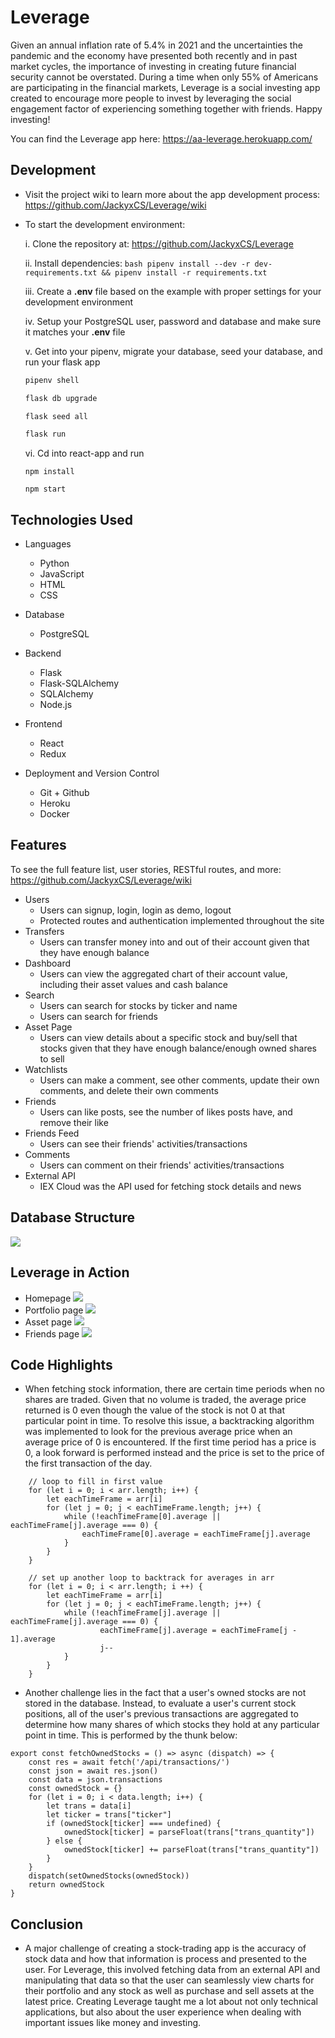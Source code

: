 # Leverage

Given an annual inflation rate of 5.4% in 2021 and the uncertainties the pandemic and the economy have presented both recently and in past market cycles, the importance of investing in creating future financial security cannot be overstated. During a time when only 55% of Americans are participating in the financial markets, Leverage is a social investing app created to encourage more people to invest by leveraging the social engagement factor of experiencing something together with friends. Happy investing!

You can find the Leverage app here: https://aa-leverage.herokuapp.com/

## Development

* Visit the project wiki to learn more about the app development process: https://github.com/JackyxCS/Leverage/wiki

* To start the development environment:
   
   i. Clone the repository at: https://github.com/JackyxCS/Leverage
   
   ii. Install dependencies: ```bash
      pipenv install --dev -r dev-requirements.txt && pipenv install -r requirements.txt
      ```
      
   iii. Create a **.env** file based on the example with proper settings for your
   development environment
   
   iv. Setup your PostgreSQL user, password and database and make sure it matches your **.env** file
   
   v. Get into your pipenv, migrate your database, seed your database, and run your flask app

   ```bash
   pipenv shell
   ```

   ```bash
   flask db upgrade
   ```

   ```bash
   flask seed all
   ```

   ```bash
   flask run
   ```

   vi. Cd into react-app and run 
   
   ```
   npm install
   ```

   ```
   npm start
   ```

## Technologies Used

* Languages
   - Python
   - JavaScript
   - HTML
   - CSS

* Database
   - PostgreSQL

* Backend
   - Flask
   - Flask-SQLAlchemy
   - SQLAlchemy
   - Node.js

* Frontend
   - React
   - Redux
   
* Deployment and Version Control
   - Git + Github
   - Heroku
   - Docker

## Features

To see the full feature list, user stories, RESTful routes, and more: https://github.com/JackyxCS/Leverage/wiki

* Users
   - Users can signup, login, login as demo, logout
   - Protected routes and authentication implemented throughout the site
* Transfers
   - Users can transfer money into and out of their account given that they have enough balance
* Dashboard
   - Users can view the aggregated chart of their account value, including their asset values and cash balance
* Search
   - Users can search for stocks by ticker and name
   - Users can search for friends
* Asset Page
   - Users can view details about a specific stock and buy/sell that stocks given that they have enough balance/enough owned shares to sell
* Watchlists
   - Users can make a comment, see other comments, update their own comments, and delete their own comments
* Friends
   - Users can like posts, see the number of likes posts have, and remove their like
* Friends Feed
   - Users can see their friends' activities/transactions
* Comments
   - Users can comment on their friends' activities/transactions
* External API
   - IEX Cloud was the API used for fetching stock details and news

## Database Structure

![](https://github.com/JackyxCS/Leverage/blob/main/design/dbdiagram.png)

## Leverage in Action

* Homepage
![](https://github.com/JackyxCS/Leverage/blob/main/design/homepage.png)
* Portfolio page
![](https://github.com/JackyxCS/Leverage/blob/main/design/portfolio.png)
* Asset page
![](https://github.com/JackyxCS/Leverage/blob/main/design/asset.png)
* Friends page
![](https://github.com/JackyxCS/Leverage/blob/main/design/friends.png)

## Code Highlights

* When fetching stock information, there are certain time periods when no shares are traded. Given that no volume is traded, the average price returned is 0 even though the value of the stock is not 0 at that particular point in time. To resolve this issue, a backtracking algorithm was implemented to look for the previous average price when an average price of 0 is encountered. If the first time period has a price is 0, a look forward is performed instead and the price is set to the price of the first transaction of the day.

```
    // loop to fill in first value
    for (let i = 0; i < arr.length; i++) {
        let eachTimeFrame = arr[i]
        for (let j = 0; j < eachTimeFrame.length; j++) {
            while (!eachTimeFrame[0].average || eachTimeFrame[j].average === 0) {
                eachTimeFrame[0].average = eachTimeFrame[j].average
            }
        }
    }

    // set up another loop to backtrack for averages in arr
    for (let i = 0; i < arr.length; i ++) {
        let eachTimeFrame = arr[i]
        for (let j = 0; j < eachTimeFrame.length; j++) {
            while (!eachTimeFrame[j].average || eachTimeFrame[j].average === 0) {
                    eachTimeFrame[j].average = eachTimeFrame[j - 1].average
                    j--
            }
        }
    }

```

* Another challenge lies in the fact that a user's owned stocks are not stored in the database. Instead, to evaluate a user's current stock positions, all of the user's previous transactions are aggregated to determine how many shares of which stocks they hold at any particular point in time. This is performed by the thunk below:

```
export const fetchOwnedStocks = () => async (dispatch) => {
    const res = await fetch('/api/transactions/')
    const json = await res.json()
    const data = json.transactions
    const ownedStock = {}
    for (let i = 0; i < data.length; i++) {
        let trans = data[i]
        let ticker = trans["ticker"]
        if (ownedStock[ticker] === undefined) {
            ownedStock[ticker] = parseFloat(trans["trans_quantity"])
        } else {
            ownedStock[ticker] += parseFloat(trans["trans_quantity"])
        }
    }
    dispatch(setOwnedStocks(ownedStock))
    return ownedStock
}
```

## Conclusion

* A major challenge of creating a stock-trading app is the accuracy of stock data and how that information is process and presented to the user. For Leverage, this involved fetching data from an external API and manipulating that data so that the user can seamlessly view charts for their portfolio and any stock as well as purchase and sell assets at the latest price. Creating Leverage taught me a lot about not only technical applications, but also about the user experience when dealing with important issues like money and investing.
